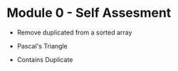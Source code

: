 # Module 0 - Self Assesment
 - Remove duplicated from a sorted array

 - Pascal's Triangle

 - Contains Duplicate